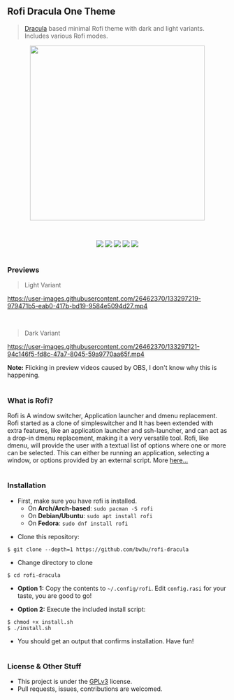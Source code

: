 ## Rofi Dracula One Theme

> [Dracula](http://draculatheme.com) based minimal Rofi theme with dark and light variants. Includes various Rofi modes.

<p align="center">
  <img src="https://user-images.githubusercontent.com/26462370/133297319-76631e06-fe93-4ed0-9c36-e8d41aa83a91.png" width="400" height="auto">
</p>

<br />

<p align="center">
  <img src="https://img.shields.io/badge/Maintained-Yes-green?style=for-the-badge">
  <img src="https://img.shields.io/github/license/bw3u/rofi-dracula?style=for-the-badge">
  <img src="https://img.shields.io/github/stars/bw3u/rofi-dracula?style=for-the-badge">
  <img src="https://img.shields.io/github/issues/bw3u/rofi-dracula?color=violet&style=for-the-badge">
  <img src="https://img.shields.io/github/forks/bw3u/rofi-dracula?color=teal&style=for-the-badge">
</p>

#
### Previews

> Light Variant

https://user-images.githubusercontent.com/26462370/133297219-979471b5-eab0-417b-bd19-9584e5094d27.mp4

<br />

> Dark Variant

https://user-images.githubusercontent.com/26462370/133297121-94c146f5-fd8c-47a7-8045-59a9770aa65f.mp4 


**Note:** Flicking in preview videos caused by OBS, I don't know why this is happening. 
#
### What is Rofi?

Rofi is A window switcher, Application launcher and dmenu replacement. Rofi started as a clone of simpleswitcher and It has been extended with extra features, like an application launcher and ssh-launcher, and can act as a drop-in dmenu replacement, making it a very versatile tool. Rofi, like dmenu, will provide the user with a textual list of options where one or more can be selected. This can either be running an application, selecting a window, or options provided by an external script. More <a href="https://github.com/davatorium/rofi">here...</a>

#
### Installation

* First, make sure you have rofi is installed.
  - On **Arch/Arch-based**: `sudo pacman -S rofi`
  - On **Debian/Ubuntu**: `sudo apt install rofi`
  - On **Fedora**: `sudo dnf install rofi`

- Clone this repository:

``` shell
$ git clone --depth=1 https://github.com/bw3u/rofi-dracula
```

- Change directory to clone 

```shell
$ cd rofi-dracula
```

- **Option 1:** Copy the contents to `~/.config/rofi`. Edit `config.rasi` for your taste, you are good to go!

- **Option 2:** Execute the included install script:

```shell
$ chmod +x install.sh
$ ./install.sh
```

- You should get an output that confirms installation. Have fun!

#
### License & Other Stuff

- This project is under the [GPLv3](LICENSE.md) license.
- Pull requests, issues, contributions are welcomed. 
